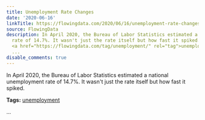 ```yaml
---
title: Unemployment Rate Changes
date: '2020-06-16'
linkTitle: https://flowingdata.com/2020/06/16/unemployment-rate-changes/
source: FlowingData
description: In April 2020, the Bureau of Labor Statistics estimated a national unemployment
  rate of 14.7%. It wasn't just the rate itself but how fast it spiked.<p><strong>Tags:</strong>
  <a href="https://flowingdata.com/tag/unemployment/" rel="tag">unemployment</a></p>
  ...
disable_comments: true
---
```

In April 2020, the Bureau of Labor Statistics estimated a national unemployment rate of 14.7%. It wasn't just the rate itself but how fast it spiked.<p><strong>Tags:</strong> <a href="https://flowingdata.com/tag/unemployment/" rel="tag">unemployment</a></p> ...